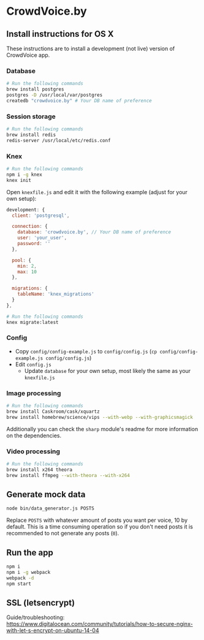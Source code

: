 # CrowdVoice.by

## Install instructions for OS X

These instructions are to install a development (not live) version of CrowdVoice app.

### Database

``` sh
# Run the following commands
brew install postgres
postgres -D /usr/local/var/postgres
createdb "crowdvoice.by" # Your DB name of preference
```

### Session storage

``` sh
# Run the following commands
brew install redis
redis-server /usr/local/etc/redis.conf
```

### Knex

``` sh
# Run the following commands
npm i -g knex
knex init
```

Open `knexfile.js` and edit it with the following example (adjust for your own setup):

``` javascript
development: {
  client: 'postgresql',

  connection: {
    database: 'crowdvoice.by', // Your DB name of preference
    user: 'your_user',
    password: ''
  },

  pool: {
    min: 2,
    max: 10
  },

  migrations: {
    tableName: 'knex_migrations'
  }
},
```

``` sh
# Run the following commands
knex migrate:latest
```

### Config

- Copy `config/config-example.js` to `config/config.js` (`cp config/config-example.js config/config.js`)
- Edit `config.js`
  - Update `database` for your own setup, most likely the same as your `knexfile.js`

### Image processing

``` sh
# Run the following commands
brew install Caskroom/cask/xquartz
brew install homebrew/science/vips --with-webp --with-graphicsmagick
```

Additionally you can check the `sharp` module's readme for more information on the dependencies.

### Video processing

``` sh
# Run the following commands
brew install x264 theora
brew install ffmpeg --with-theora --with-x264
```

## Generate mock data

``` sh
node bin/data_generator.js POSTS
```

Replace `POSTS` with whatever amount of posts you want per voice, 10 by default.  This is a time consuming operation so if you don't need posts it is recommended to not generate any posts (`0`).

## Run the app

```sh
npm i
npm i -g webpack
webpack -d
npm start
```

## SSL (letsencrypt)

Guide/troubleshooting: https://www.digitalocean.com/community/tutorials/how-to-secure-nginx-with-let-s-encrypt-on-ubuntu-14-04
